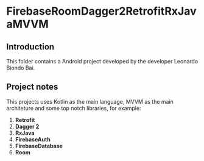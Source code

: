 # FirebaseRoomDagger2RetrofitRxJavaMVVM
 
## Introduction

This folder contains a Android project developed by the developer Leonardo Biondo Bai.

## Project notes

This projects uses Kotlin as the main language, MVVM as the main architeture and some top notch libraries, for example:

1. **Retrofit**
2. **Dagger 2**
3. **RxJava**
4. **FirebaseAuth**
5. **FirebaseDatabase**
6. **Room**

